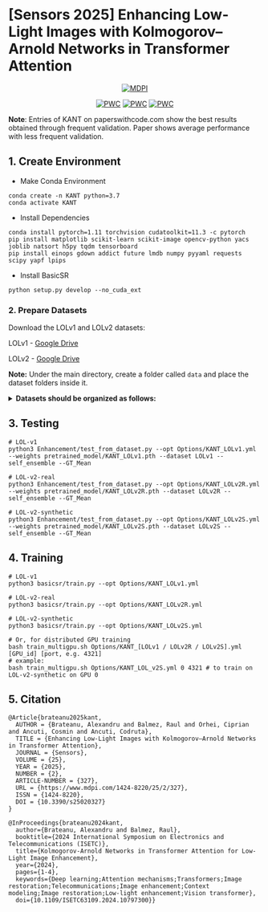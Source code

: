 # [Sensors 2025] Enhancing Low-Light Images with Kolmogorov–Arnold Networks in Transformer Attention

<div align="center">
  
[![MDPI](https://img.shields.io/badge/MDPI-paper-blue)](https://www.mdpi.com/1424-8220/25/2/327)

[![PWC](https://img.shields.io/endpoint.svg?url=https://paperswithcode.com/badge/enhancing-low-light-images-with-kolmogorov/low-light-image-enhancement-on-lolv2)](https://paperswithcode.com/sota/low-light-image-enhancement-on-lolv2?p=enhancing-low-light-images-with-kolmogorov)
[![PWC](https://img.shields.io/endpoint.svg?url=https://paperswithcode.com/badge/enhancing-low-light-images-with-kolmogorov/low-light-image-enhancement-on-lolv2-1)](https://paperswithcode.com/sota/low-light-image-enhancement-on-lolv2-1?p=enhancing-low-light-images-with-kolmogorov)
[![PWC](https://img.shields.io/endpoint.svg?url=https://paperswithcode.com/badge/enhancing-low-light-images-with-kolmogorov/low-light-image-enhancement-on-lol)](https://paperswithcode.com/sota/low-light-image-enhancement-on-lol?p=enhancing-low-light-images-with-kolmogorov)

</div>

**Note**: Entries of KANT on paperswithcode.com show the best results obtained through frequent validation. Paper shows average performance with less frequent validation. 


## 1. Create Environment

- Make Conda Environment
```
conda create -n KANT python=3.7
conda activate KANT
```

- Install Dependencies
```
conda install pytorch=1.11 torchvision cudatoolkit=11.3 -c pytorch
pip install matplotlib scikit-learn scikit-image opencv-python yacs joblib natsort h5py tqdm tensorboard
pip install einops gdown addict future lmdb numpy pyyaml requests scipy yapf lpips
```

- Install BasicSR
```
python setup.py develop --no_cuda_ext
```


### 2. Prepare Datasets
Download the LOLv1 and LOLv2 datasets:

LOLv1 - [Google Drive](https://drive.google.com/file/d/1vhJg75hIpYvsmryyaxdygAWeHuiY_HWu/view?usp=sharing)

LOLv2 - [Google Drive](https://drive.google.com/file/d/1OMfP6Ks2QKJcru1wS2eP629PgvKqF2Tw/view?usp=sharing)

**Note:** Under the main directory, create a folder called ```data``` and place the dataset folders inside it.
<details>
  <summary>
  <b>Datasets should be organized as follows:</b>
  </summary>

  ```
    |--data   
    |    |--LOLv1
    |    |    |--Train
    |    |    |    |--input
    |    |    |    |     ...
    |    |    |    |--target
    |    |    |    |     ...
    |    |    |--Test
    |    |    |    |--input
    |    |    |    |     ...
    |    |    |    |--target
    |    |    |    |     ...
    |    |--LOLv2
    |    |    |--Real_captured
    |    |    |    |--Train
    |    |    |    |    |--Low
    |    |    |    |    |     ...
    |    |    |    |    |--Normal
    |    |    |    |    |     ...
    |    |    |    |--Test
    |    |    |    |    |--Low
    |    |    |    |    |     ...
    |    |    |    |    |--Normal
    |    |    |    |    |     ...
    |    |    |--Synthetic
    |    |    |    |--Train
    |    |    |    |    |--Low
    |    |    |    |    |    ...
    |    |    |    |    |--Normal
    |    |    |    |    |    ...
    |    |    |    |--Test
    |    |    |    |    |--Low
    |    |    |    |    |    ...
    |    |    |    |    |--Normal
    |    |    |    |    |    ...
  ```

</details>

## 3. Testing

```shell
# LOL-v1
python3 Enhancement/test_from_dataset.py --opt Options/KANT_LOLv1.yml --weights pretrained_model/KANT_LOLv1.pth --dataset LOLv1 --self_ensemble --GT_Mean

# LOL-v2-real
python3 Enhancement/test_from_dataset.py --opt Options/KANT_LOLv2R.yml --weights pretrained_model/KANT_LOLv2R.pth --dataset LOLv2R --self_ensemble --GT_Mean

# LOL-v2-synthetic
python3 Enhancement/test_from_dataset.py --opt Options/KANT_LOLv2S.yml --weights pretrained_model/KANT_LOLv2S.pth --dataset LOLv2S --self_ensemble --GT_Mean
```

## 4. Training

```shell
# LOL-v1
python3 basicsr/train.py --opt Options/KANT_LOLv1.yml

# LOL-v2-real
python3 basicsr/train.py --opt Options/KANT_LOLv2R.yml

# LOL-v2-synthetic
python3 basicsr/train.py --opt Options/KANT_LOLv2S.yml

# Or, for distributed GPU training
bash train_multigpu.sh Options/KANT_[LOLv1 / LOLv2R / LOLv2S].yml [GPU_id] [port, e.g. 4321]
# example:
bash train_multigpu.sh Options/KANT_LOL_v2S.yml 0 4321 # to train on LOL-v2-synthetic on GPU 0
```

## 5. Citation
```
@Article{brateanu2025kant,
  AUTHOR = {Brateanu, Alexandru and Balmez, Raul and Orhei, Ciprian and Ancuti, Cosmin and Ancuti, Codruta},
  TITLE = {Enhancing Low-Light Images with Kolmogorov–Arnold Networks in Transformer Attention},
  JOURNAL = {Sensors},
  VOLUME = {25},
  YEAR = {2025},
  NUMBER = {2},
  ARTICLE-NUMBER = {327},
  URL = {https://www.mdpi.com/1424-8220/25/2/327},
  ISSN = {1424-8220},
  DOI = {10.3390/s25020327}
}

@InProceedings{brateanu2024kant,
  author={Brateanu, Alexandru and Balmez, Raul},
  booktitle={2024 International Symposium on Electronics and Telecommunications (ISETC)}, 
  title={Kolmogorov-Arnold Networks in Transformer Attention for Low-Light Image Enhancement}, 
  year={2024},
  pages={1-4},
  keywords={Deep learning;Attention mechanisms;Transformers;Image restoration;Telecommunications;Image enhancement;Context modeling;Image restoration;Low-light enhancement;Vision transformer},
  doi={10.1109/ISETC63109.2024.10797300}}
```


```
